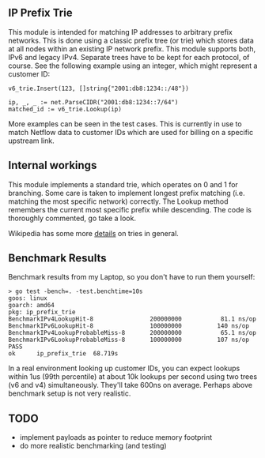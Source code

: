 ## IP Prefix Trie
This module is intended for matching IP addresses to arbitrary prefix networks.
This is done using a classic prefix tree (or trie) which stores data at all
nodes within an existing IP network prefix. This module supports both, IPv6 and
legacy IPv4. Separate trees have to be kept for each protocol, of course. See
the following example using an integer, which might represent a customer ID:

```
v6_trie.Insert(123, []string{"2001:db8:1234::/48"})

ip, _, _ := net.ParseCIDR("2001:db8:1234::7/64")
matched_id := v6_trie.Lookup(ip)
```

More examples can be seen in the test cases. This is currently in use to match
Netflow data to customer IDs which are used for billing on a specific upstream
link.


## Internal workings
This module implements a standard trie, which operates on 0 and 1 for
branching. Some care is taken to implement longest prefix matching (i.e.
matching the most specific network) correctly. The Lookup method remembers the
current most specific prefix while descending. The code is thoroughly
commented, go take a look.

Wikipedia has some more [details](https://en.wikipedia.org/wiki/Trie) on tries
in general.


## Benchmark Results
Benchmark results from my Laptop, so you don't have to run them yourself:

```
> go test -bench=. -test.benchtime=10s
goos: linux
goarch: amd64
pkg: ip_prefix_trie
BenchmarkIPv4LookupHit-8            	200000000	        81.1 ns/op
BenchmarkIPv6LookupHit-8            	100000000	       140 ns/op
BenchmarkIPv4LookupProbableMiss-8   	200000000	        65.1 ns/op
BenchmarkIPv6LookupProbableMiss-8   	100000000	       107 ns/op
PASS
ok  	ip_prefix_trie	68.719s
```

In a real environment looking up customer IDs, you can expect lookups within
1us (99th percentile) at about 10k lookups per second using two trees (v6 and
v4) simultaneously. They'll take 600ns on average. Perhaps above benchmark
setup is not very realistic.

## TODO
 * implement payloads as pointer to reduce memory footprint
 * do more realistic benchmarking (and testing)
